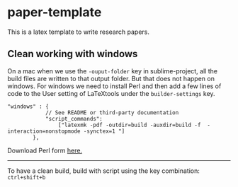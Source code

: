 # paper-template
This is a latex template to write research papers.

## Clean working with windows

On a mac when we use the `-ouput-folder` key in sublime-project, all the build files are written to that output folder. But that does not happen on windows. For windows we need to install Perl and then add a few lines of code to the User setting of LaTeXtools under the `builder-settings` key.

```
"windows" : {
			// See README or third-party documentation
        	"script_commands":
                ["latexmk -pdf -outdir=build -auxdir=build -f  -interaction=nonstopmode -synctex=1 "]
		},
```

Download Perl form [here.](https://strawberryperl.com/)

---

To have a clean build, build with script using the key combination: `ctrl+shift+b`

